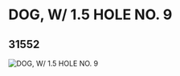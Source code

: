 # DOG, W/ 1.5 HOLE NO. 9
## 31552
![DOG, W/ 1.5 HOLE NO. 9](https://lc-www-live-s.legocdn.com/media/bricks/5/2/6179048.jpg)